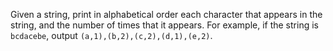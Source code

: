 Given a string, print in alphabetical order each character that appears in
the string, and the number of times that it appears. For example, if the
string is `bcdacebe`, output `(a,1),(b,2),(c,2),(d,1),(e,2)`.
